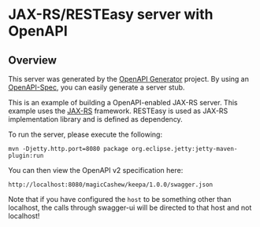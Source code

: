 # JAX-RS/RESTEasy server with OpenAPI

## Overview
This server was generated by the [OpenAPI Generator](https://openapi-generator.tech) project. By using an
[OpenAPI-Spec](https://openapis.org), you can easily generate a server stub.

This is an example of building a OpenAPI-enabled JAX-RS server.
This example uses the [JAX-RS](https://jax-rs-spec.java.net/) framework.
RESTEasy is used as JAX-RS implementation library and is defined as dependency.

To run the server, please execute the following:

```
mvn -Djetty.http.port=8080 package org.eclipse.jetty:jetty-maven-plugin:run
```

You can then view the OpenAPI v2 specification here:

```
http://localhost:8080/magicCashew/keepa/1.0.0/swagger.json
```

Note that if you have configured the `host` to be something other than localhost, the calls through
swagger-ui will be directed to that host and not localhost!